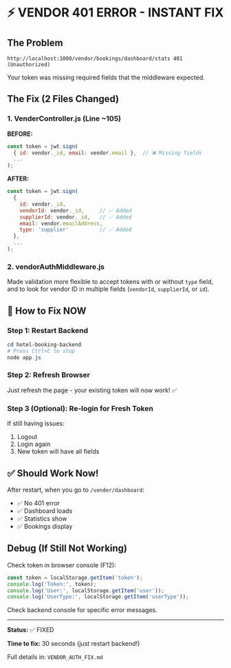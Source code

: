 # ⚡ VENDOR 401 ERROR - INSTANT FIX

## The Problem
```
http://localhost:1000/vendor/bookings/dashboard/stats 401 (Unauthorized)
```

Your token was missing required fields that the middleware expected.

## The Fix (2 Files Changed)

### 1. VenderController.js (Line ~105)
**BEFORE:**
```javascript
const token = jwt.sign(
  { id: vendor._id, email: vendor.email },  // ❌ Missing fields
  ...
);
```

**AFTER:**
```javascript
const token = jwt.sign(
  { 
    id: vendor._id, 
    vendorId: vendor._id,     // ✅ Added
    supplierId: vendor._id,   // ✅ Added
    email: vendor.emailAddress,
    type: 'supplier'          // ✅ Added
  },
  ...
);
```

### 2. vendorAuthMiddleware.js
Made validation more flexible to accept tokens with or without `type` field, and to look for vendor ID in multiple fields (`vendorId`, `supplierId`, or `id`).

## 🚀 How to Fix NOW

### Step 1: Restart Backend
```powershell
cd hotel-booking-backend
# Press Ctrl+C to stop
node app.js
```

### Step 2: Refresh Browser
Just refresh the page - your existing token will now work! ✅

### Step 3 (Optional): Re-login for Fresh Token
If still having issues:
1. Logout
2. Login again
3. New token will have all fields

## ✅ Should Work Now!

After restart, when you go to `/vender/dashboard`:
- ✅ No 401 error
- ✅ Dashboard loads
- ✅ Statistics show
- ✅ Bookings display

## Debug (If Still Not Working)

Check token in browser console (F12):
```javascript
const token = localStorage.getItem('token');
console.log('Token:', token);
console.log('User:', localStorage.getItem('user'));
console.log('UserType:', localStorage.getItem('userType'));
```

Check backend console for specific error messages.

---

**Status:** ✅ FIXED

**Time to fix:** 30 seconds (just restart backend!)

Full details in: `VENDOR_AUTH_FIX.md`
